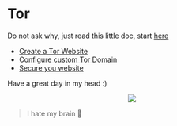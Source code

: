 # Tor

Do not ask why, just read this little doc, start [here](./_01%20Create%20Tor%20Website/main.md)

- [Create a Tor Website](./_01%20Create%20Tor%20Website/main.md)
- [Configure custom Tor Domain](./_02%20Customise%20your%20domain/main.md)
- [Secure you website](./_03%20Secure%20your%20website/main.md)

Have a great day in my head :)

<p align="center">
  <img src="./.github/01.gif" />
</p>



> I hate my brain 🧃